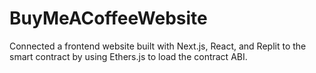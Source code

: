 # BuyMeACoffeeWebsite
 Connected a frontend website built with Next.js, React, and Replit to the smart contract by using Ethers.js to load the contract ABI.

